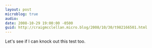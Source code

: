 ```yaml
---
layout: post
microblog: true
audio: 
date: 2008-10-29 19:00:00 -0500
guid: http://craigmcclellan.micro.blog/2008/10/30/t982166501.html
---
```

Let's see if I can knock out this test too.
